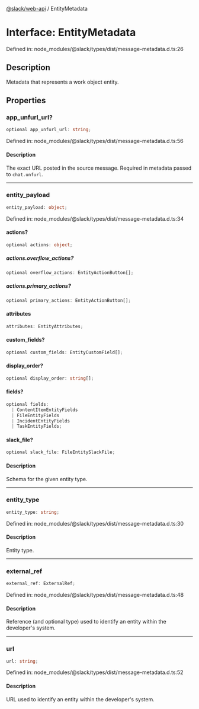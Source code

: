 [@slack/web-api](../index.md) / EntityMetadata

# Interface: EntityMetadata

Defined in: node\_modules/@slack/types/dist/message-metadata.d.ts:26

## Description

Metadata that represents a work object entity.

## Properties

### app\_unfurl\_url?

```ts
optional app_unfurl_url: string;
```

Defined in: node\_modules/@slack/types/dist/message-metadata.d.ts:56

#### Description

The exact URL posted in the source message. Required in metadata passed to `chat.unfurl`.

***

### entity\_payload

```ts
entity_payload: object;
```

Defined in: node\_modules/@slack/types/dist/message-metadata.d.ts:34

#### actions?

```ts
optional actions: object;
```

##### actions.overflow\_actions?

```ts
optional overflow_actions: EntityActionButton[];
```

##### actions.primary\_actions?

```ts
optional primary_actions: EntityActionButton[];
```

#### attributes

```ts
attributes: EntityAttributes;
```

#### custom\_fields?

```ts
optional custom_fields: EntityCustomField[];
```

#### display\_order?

```ts
optional display_order: string[];
```

#### fields?

```ts
optional fields: 
  | ContentItemEntityFields
  | FileEntityFields
  | IncidentEntityFields
  | TaskEntityFields;
```

#### slack\_file?

```ts
optional slack_file: FileEntitySlackFile;
```

#### Description

Schema for the given entity type.

***

### entity\_type

```ts
entity_type: string;
```

Defined in: node\_modules/@slack/types/dist/message-metadata.d.ts:30

#### Description

Entity type.

***

### external\_ref

```ts
external_ref: ExternalRef;
```

Defined in: node\_modules/@slack/types/dist/message-metadata.d.ts:48

#### Description

Reference (and optional type) used to identify an entity within the developer's system.

***

### url

```ts
url: string;
```

Defined in: node\_modules/@slack/types/dist/message-metadata.d.ts:52

#### Description

URL used to identify an entity within the developer's system.
